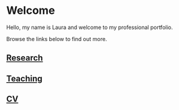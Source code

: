 # Welcome
Hello, my name is Laura and welcome to my professional portfolio. 

Browse the links below to find out more. 


## [Research](lerober4.github.io/research)

## [Teaching](lerober4.github.io/teaching)

## [CV](lerober4.github.io/cv)

